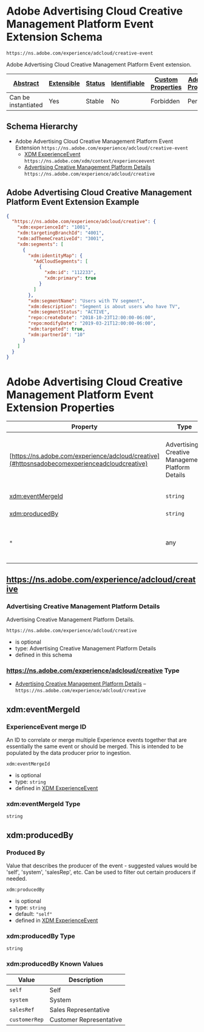 
# Adobe Advertising Cloud Creative Management Platform Event Extension Schema

```
https://ns.adobe.com/experience/adcloud/creative-event
```

Adobe Advertising Cloud Creative Management Platform Event extension.

| [Abstract](../../../../abstract.md) | [Extensible](../../../../extensions.md) | [Status](../../../../status.md) | [Identifiable](../../../../id.md) | [Custom Properties](../../../../extensions.md) | [Additional Properties](../../../../extensions.md) | Defined In |
|-------------------------------------|-----------------------------------------|---------------------------------|-----------------------------------|------------------------------------------------|----------------------------------------------------|------------|
| Can be instantiated | Yes | Stable | No | Forbidden | Permitted | [adobe/experience/adcloud/creative-event.schema.json](adobe/experience/adcloud/creative-event.schema.json) |
## Schema Hierarchy

* Adobe Advertising Cloud Creative Management Platform Event Extension `https://ns.adobe.com/experience/adcloud/creative-event`
  * [XDM ExperienceEvent](../../../classes/experienceevent.schema.md) `https://ns.adobe.com/xdm/context/experienceevent`
  * [Advertising Creative Management Platform Details](creative.schema.md) `https://ns.adobe.com/experience/adcloud/creative`


## Adobe Advertising Cloud Creative Management Platform Event Extension Example
```json
{
  "https://ns.adobe.com/experience/adcloud/creative": {
    "xdm:experienceId": "1001",
    "xdm:targetingBranchId": "4001",
    "xdm:adThemeCreativeId": "3001",
    "xdm:segments": [
      {
        "xdm:identityMap": {
          "AdCloudSegments": [
            {
              "xdm:id": "112233",
              "xdm:primary": true
            }
          ]
        },
        "xdm:segmentName": "Users with TV segment",
        "xdm:description": "Segment is about users who have TV",
        "xdm:segmentStatus": "ACTIVE",
        "repo:createDate": "2018-10-23T12:00:00-06:00",
        "repo:modifyDate": "2019-03-21T12:00:00-06:00",
        "xdm:targeted": true,
        "xdm:partnerId": "10"
      }
    ]
  }
}
```

# Adobe Advertising Cloud Creative Management Platform Event Extension Properties

| Property | Type | Required | Default | Defined by |
|----------|------|----------|---------|------------|
| [https://ns.adobe.com/experience/adcloud/creative](#httpsnsadobecomexperienceadcloudcreative) | Advertising Creative Management Platform Details | Optional |  | Adobe Advertising Cloud Creative Management Platform Event Extension (this schema) |
| [xdm:eventMergeId](#xdmeventmergeid) | `string` | Optional |  | [XDM ExperienceEvent](../../../classes/experienceevent.schema.md#xdmeventmergeid) |
| [xdm:producedBy](#xdmproducedby) | `string` | Optional | `"self"` | [XDM ExperienceEvent](../../../classes/experienceevent.schema.md#xdmproducedby) |
| `*` | any | Additional | this schema *allows* additional properties |

## https://ns.adobe.com/experience/adcloud/creative
### Advertising Creative Management Platform Details

Advertising Creative Management Platform Details.

`https://ns.adobe.com/experience/adcloud/creative`
* is optional
* type: Advertising Creative Management Platform Details
* defined in this schema

### https://ns.adobe.com/experience/adcloud/creative Type


* [Advertising Creative Management Platform Details](creative.schema.md) – `https://ns.adobe.com/experience/adcloud/creative`





## xdm:eventMergeId
### ExperienceEvent merge ID

An ID to correlate or merge multiple Experience events together that are essentially the same event or should be merged. This is intended to be populated by the data producer prior to ingestion.

`xdm:eventMergeId`
* is optional
* type: `string`
* defined in [XDM ExperienceEvent](../../../classes/experienceevent.schema.md#xdmeventmergeid)

### xdm:eventMergeId Type


`string`






## xdm:producedBy
### Produced By

Value that describes the producer of the event - suggested values would be 'self', 'system', 'salesRep', etc. Can be used to filter out certain producers if needed.

`xdm:producedBy`
* is optional
* type: `string`
* default: `"self"`
* defined in [XDM ExperienceEvent](../../../classes/experienceevent.schema.md#xdmproducedby)

### xdm:producedBy Type


`string`



### xdm:producedBy Known Values
| Value | Description |
|-------|-------------|
| `self` | Self |
| `system` | System |
| `salesRef` | Sales Representative |
| `customerRep` | Customer Representative |




